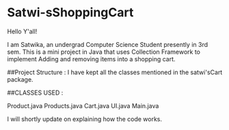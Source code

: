 # Satwi-sShoppingCart

Hello Y'all! 


I am Satwika, an undergrad Computer Science Student presently in 3rd sem.
This is a mini project in Java  that uses Collection Framework to implement Adding and removing items into a shopping cart.

##Project Structure :
I have kept all the classes mentioned  in the satwi'sCart package.

##CLASSES USED :


Product.java
Products.java
Cart.java
UI.java
Main.java


I will shortly update on explaining how the code works.
